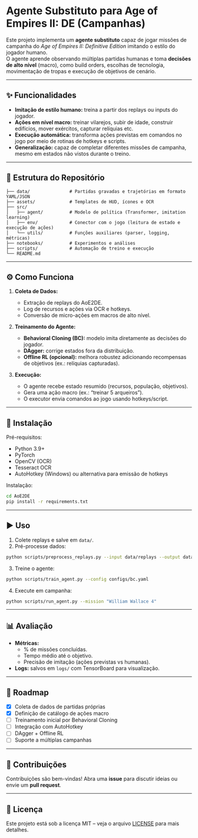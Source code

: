 # Agente Substituto para Age of Empires II: DE (Campanhas)

Este projeto implementa um **agente substituto** capaz de jogar missões de campanha do *Age of Empires II: Definitive Edition* imitando o estilo do jogador humano.  
O agente aprende observando múltiplas partidas humanas e toma **decisões de alto nível** (macro), como build orders, escolhas de tecnologia, movimentação de tropas e execução de objetivos de cenário.

---

## ✨ Funcionalidades
- **Imitação de estilo humano:** treina a partir dos replays ou inputs do jogador.  
- **Ações em nível macro:** treinar vilarejos, subir de idade, construir edifícios, mover exércitos, capturar relíquias etc.  
- **Execução automática:** transforma ações previstas em comandos no jogo por meio de rotinas de hotkeys e scripts.  
- **Generalização:** capaz de completar diferentes missões de campanha, mesmo em estados não vistos durante o treino.  

---

## 📂 Estrutura do Repositório
```
├── data/               # Partidas gravadas e trajetórias em formato YAML/JSON
├── assets/             # Templates de HUD, ícones e OCR
├── src/
│   ├── agent/          # Modelo de política (Transformer, imitation learning)
│   ├── env/            # Conector com o jogo (leitura de estado e execução de ações)
│   └── utils/          # Funções auxiliares (parser, logging, métricas)
├── notebooks/          # Experimentos e análises
├── scripts/            # Automação de treino e execução
└── README.md
```

---

## ⚙️ Como Funciona
1. **Coleta de Dados:**  
   - Extração de replays do AoE2DE.  
   - Log de recursos e ações via OCR e hotkeys.  
   - Conversão de micro-ações em macros de alto nível.  

2. **Treinamento do Agente:**  
   - **Behavioral Cloning (BC):** modelo imita diretamente as decisões do jogador.  
   - **DAgger:** corrige estados fora da distribuição.  
   - **Offline RL (opcional):** melhora robustez adicionando recompensas de objetivos (ex.: relíquias capturadas).  

3. **Execução:**  
   - O agente recebe estado resumido (recursos, população, objetivos).  
   - Gera uma ação macro (ex.: “treinar 5 arqueiros”).  
   - O executor envia comandos ao jogo usando hotkeys/script.  

---

## 🚀 Instalação
Pré-requisitos:
- Python 3.9+  
- PyTorch  
- OpenCV (OCR)  
- Tesseract OCR  
- AutoHotkey (Windows) ou alternativa para emissão de hotkeys  

Instalação:
```bash
cd AoE2DE
pip install -r requirements.txt
```

---

## ▶️ Uso
1. Colete replays e salve em `data/`.  
2. Pré-processe dados:
```bash
python scripts/preprocess_replays.py --input data/replays --output data/episodes
```
3. Treine o agente:
```bash
python scripts/train_agent.py --config configs/bc.yaml
```
4. Execute em campanha:
```bash
python scripts/run_agent.py --mission "William Wallace 4"
```

---

## 📊 Avaliação
- **Métricas:**  
  - % de missões concluídas.  
  - Tempo médio até o objetivo.  
  - Precisão de imitação (ações previstas vs humanas).  
- **Logs:** salvos em `logs/` com TensorBoard para visualização.  

---

## 📌 Roadmap
- [x] Coleta de dados de partidas próprias  
- [x] Definição de catálogo de ações macro  
- [ ] Treinamento inicial por Behavioral Cloning  
- [ ] Integração com AutoHotkey  
- [ ] DAgger + Offline RL  
- [ ] Suporte a múltiplas campanhas  

---

## 🤝 Contribuições
Contribuições são bem-vindas! Abra uma **issue** para discutir ideias ou envie um **pull request**.

---

## 📜 Licença
Este projeto está sob a licença MIT – veja o arquivo [LICENSE](LICENSE) para mais detalhes.
